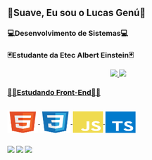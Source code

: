 ## 🦜Suave, Eu sou o Lucas Genú🦜
### 💻Desenvolvimento de Sistemas💻
### 🃏Estudante da Etec Albert Einstein🃏
<div align="center">
  <a href="https://github.com/LucasGenu">
  <img height="160em" src="https://github-readme-stats.vercel.app/api?username=lucasgenu&show_icons=true&theme=dark&include_all_commits=true&count_private=true"/>
  <img height="140em" src="https://github-readme-stats.vercel.app/api/top-langs/?username=lucasgenu&layout=compact&langs_count=7&theme=dark"/>
</div>

### 👨‍💻Estudando Front-End👨‍💻
<div style="display: inline_block"><br>
    <img align="center" alt="HTML" height="50" width="70" src="https://raw.githubusercontent.com/devicons/devicon/master/icons/html5/html5-original.svg">
    <img align="center" alt="CSS" height="50" width="70" src="https://raw.githubusercontent.com/devicons/devicon/master/icons/css3/css3-original.svg">
    <img align="center" alt="Js" height="50" width="70" src="https://raw.githubusercontent.com/devicons/devicon/master/icons/javascript/javascript-plain.svg">
    <img align="center" alt="Ts" height="50" width="70" src="https://raw.githubusercontent.com/devicons/devicon/master/icons/typescript/typescript-plain.svg">
</div>
  
##
  
<div>    
      <a href = "mailto:contatolucasgenu@gmail.com"><img src="https://img.shields.io/badge/-Gmail-%23333?style=for-the-badge&logo=gmail&logoColor=white" target="_blank"></a>
      <a href="https://www.instagram.com/luh.genu" target="_blank"><img src="https://img.shields.io/badge/-Instagram-%23E4405F?style=for-the-badge&logo=instagram&logoColor=white"        target="_blank"></a>
      <a href="https://br.linkedin.com/in/lucas-genú-0b29b4231?trk=public_profile_samename-profile" target="_blank"><img src="https://img.shields.io/badge/-LinkedIn-%230077B5?            style=for-the-badge&logo=linkedin&logoColor=white" target="_blank"></a>
</div>
  

